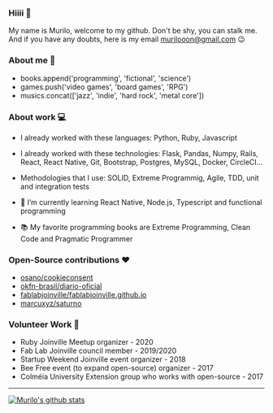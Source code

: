 ### Hiiii 👋
My name is Murilo, welcome to my github. Don't be shy, you can stalk me. And if you have any doubts, here is my email murilooon@gmail.com :wink:

### About me :man:
- books.append('programming', 'fictional', 'science')
- games.push('video games', 'board games', 'RPG') 
- musics.concat(['jazz', 'indie', 'hard rock', 'metal core'])

### About work :computer:
- I already worked with these languages: Python, Ruby, Javascript
- I already worked with these technologies: Flask, Pandas, Numpy, Rails, React, React Native, Git, Bootstrap, Postgres, MySQL, Docker, CircleCI...
- Methodologies that I use: SOLID, Extreme Programmig, Agile, TDD, unit and integration tests

- 🌱 I’m currently learning React Native, Node.js, Typescript and functional programming
- :books: My favorite programming books are Extreme Programming, Clean Code and Pragmatic Programmer 

### Open-Source contributions :heart:
- [osano/cookieconsent](https://github.com/osano/cookieconsent)
- [okfn-brasil/diario-oficial](https://github.com/okfn-brasil/diario-oficial)
- [fablabjoinville/fablabjoinville.github.io](https://github.com/fablabjoinville/fablabjoinville.github.io)
- [marcuxyz/saturno](https://github.com/marcuxyz/saturno)

### Volunteer Work  👯
- Ruby Joinville Meetup organizer - 2020
- Fab Lab Joinville council member - 2019/2020 
- Startup Weekend Joinville event organizer - 2018
- Bee Free event (to expand open-source) organizer - 2017
- Colméia University Extension group who works with open-source - 2017

---

[![Murilo's github stats](https://github-readme-stats.vercel.app/api?username=murilooon&count_private=true&show_icons=true&theme=dracula)](https://github.com/anuraghazra/github-readme-stats)

